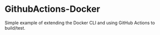 # GithubActions-Docker

Simple example of extending the Docker CLI and using GitHub Actions to build/test.
